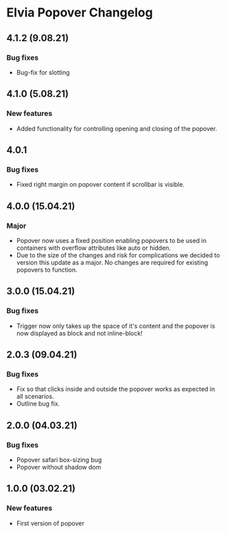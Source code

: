 # Elvia Popover Changelog

## 4.1.2 (9.08.21)

### Bug fixes

- Bug-fix for slotting

## 4.1.0 (5.08.21)

### New features

- Added functionality for controlling opening and closing of the popover.

## 4.0.1

### Bug fixes

- Fixed right margin on popover content if scrollbar is visible.

## 4.0.0 (15.04.21)

### Major

- Popover now uses a fixed position enabling popovers to be used in containers with overflow attributes like
  auto or hidden.
- Due to the size of the changes and risk for complications we decided to version this update as a major. No
  changes are required for existing popovers to function.

## 3.0.0 (15.04.21)

### Bug fixes

- Trigger now only takes up the space of it's content and the popover is now displayed as block and not
  inline-block!

## 2.0.3 (09.04.21)

### Bug fixes

- Fix so that clicks inside and outside the popover works as expected in all scenarios.
- Outline bug fix.

## 2.0.0 (04.03.21)

### Bug fixes

- Popover safari box-sizing bug
- Popover without shadow dom

## 1.0.0 (03.02.21)

### New features

- First version of popover

